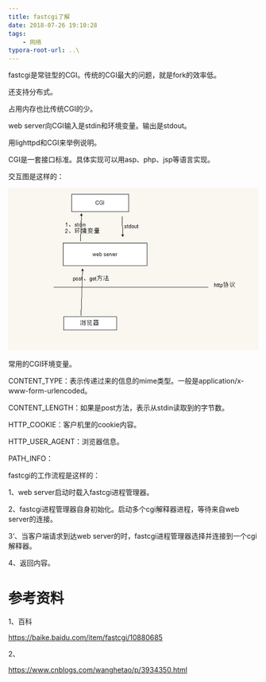 ```yaml
---
title: fastcgi了解
date: 2018-07-26 19:10:28
tags:
	- 网络
typora-root-url: ..\
---
```




fastcgi是常驻型的CGI。传统的CGI最大的问题，就是fork的效率低。

还支持分布式。

占用内存也比传统CGI的少。



web server向CGI输入是stdin和环境变量。输出是stdout。



用lighttpd和CGI来举例说明。



CGI是一套接口标准。具体实现可以用asp、php、jsp等语言实现。

交互图是这样的：

![](/images/fastcgi了解-CGI架构.png)

常用的CGI环境变量。

CONTENT_TYPE：表示传递过来的信息的mime类型。一般是application/x-www-form-urlencoded。

CONTENT_LENGTH：如果是post方法，表示从stdin读取到的字节数。

HTTP_COOKIE：客户机里的cookie内容。

HTTP_USER_AGENT：浏览器信息。

PATH_INFO：



fastcgi的工作流程是这样的：

1、web server启动时载入fastcgi进程管理器。

2、fastcgi进程管理器自身初始化。启动多个cgi解释器进程，等待来自web server的连接。

3‘、当客户端请求到达web server的时，fastcgi进程管理器选择并连接到一个cgi解释器。

4、返回内容。


# 参考资料

1、百科

https://baike.baidu.com/item/fastcgi/10880685

2、

https://www.cnblogs.com/wanghetao/p/3934350.html